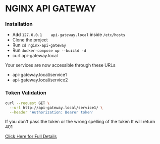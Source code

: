 NGINX API GATEWAY
===

### Installation

- Add ```127.0.0.1    api-gateway.local``` inside ``/etc/hosts ``
- Clone the project
- Run ``` cd nginx-api-gateway ```
- Run ``` docker-compose up --buiild -d ```
- curl api-gateway.local

Your services are now accessible through these URLs 
- api-gateway.local/service1
- api-gateway.local/service2

### Token Validation

```bash
curl --request GET \
  --url http://api-gateway.local/service1/ \
  --header 'Authorization: Bearer token'
```
If you don't pass the token or the wrong spelling of the token It will return 401

[Click Here for Full Details](https://sagardash.me/make-your-nginx-api-gateway-with-auth-validation-7efd122a18d3)
